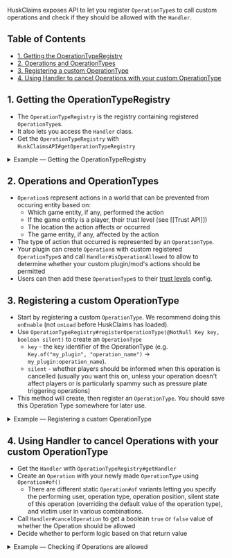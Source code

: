 HuskClaims exposes API to let you register `OperationType`s to call custom operations and check if they should be allowed with the `Handler`.

## Table of Contents
* [1. Getting the OperationTypeRegistry](#1-getting-the-operationtyperegistry)
* [2. Operations and OperationTypes](#2-operations-and-operationtypes)
* [3. Registering a custom OperationType](#3-registering-a-custom-operationtype)
* [4. Using Handler to cancel Operations with your custom OperationType](#4-using-handler-to-cancel-operations-with-your-custom-operationtype)

## 1. Getting the OperationTypeRegistry
* The `OperationTypeRegistry` is the registry containing registered `OperationType`s.
* It also lets you access the `Handler` class.
* Get the `OperationTypeRegistry` with `HuskClaimsAPI#getOperationTypeRegistry`

<details>
<summary>Example &mdash; Getting the OperationTypeRegistry</summary>

```java
void getRegistry() {
    final OperationTypeRegistry reg = huskClaims.getOperationTypeRegistry();
}
```
</details>

## 2. Operations and OperationTypes
* `Operation`s represent actions in a world that can be prevented from occuring entity based on:
  * Which game entity, if any, performed the action
  * If the game entity is a player, their trust level (see [[Trust API]])
  * The location the action affects or occurred
  * The game entity, if any, affected by the action
* The type of action that occurred is represented by an `OperationType`.
* Your plugin can create `Operation`s with custom registered `OperationType`s and call `Handler#isOperationAllowed` to allow to determine whether your custom plugin/mod's actions should be permitted 
* Users can then add these `OperationType`s to their [trust levels](Trust) config.

## 3. Registering a custom OperationType
* Start by registering a custom `OperationType`. We recommend doing this `onEnable` (not `onLoad` before HuskClaims has loaded).
* Use `OperationTypeRegistry#registerOperationType(@NotNull Key key, boolean silent)` to create an `OperationType`
  * `key` - the key identifier of the OperationType (e.g. `Key.of("my_plugin", "operation_name")` -> `my_plugin:operation_name`).
  * `silent` - whether players should be informed when this operation is cancelled (usually you want this on, unless your operation doesn't affect players or is particularly spammy such as pressure plate triggering operations)
* This method will create, then register an `OperationType`. You should save this Operation Type somewhere for later use.

<details>
<summary>Example &mdash; Registering a custom OperationType</summary>

```java
private final OperationType releaseMonOpType;

void getRegistry() {
    final OperationTypeRegistry reg = huskClaims.getOperationTypeRegistry();
    releaseMonOpType = reg.createOperationType(Key.of("mons_mod", "release_mon"));
    reg.registerOperationType(releaseMonOpType);
}
```
</details>

## 4. Using Handler to cancel Operations with your custom OperationType
* Get the `Handler` with `OperationTypeRegistry#getHandler`
* Create an `Operation` with your newly made `OperationType` using `Operation#of()`
  * There are different static `Operation#of` variants letting you specify the performing user, operation type, operation position, silent state of this operation (overriding the default value of the operation type), and victim user in various combinations.
* Call `Handler#cancelOperation` to get a boolean `true` or `false` value of whether the Operation should be allowed
* Decide whether to perform logic based on that return value

<details>
<summary>Example &mdash; Checking if Operations are allowed</summary>

```java
private final OperationType releaseMonOpType;

void onMonReleased(Player bukkitPlayer, Location releasedAt) {
  final OperationTypeRegistry reg = huskClaims.getOperationTypeRegistry();
  final boolean cancelled = reg.getHandler().cancelOperation(Operation.of(
        huskClaims.getPlayer(bukkitPlayer), // OnlineUser implements OperationUser
        releaseMonOpType,
        huskClaims.getPosition(releasedAt) // Position implements OperationPosition
    ));
    if (cancelled) {
        // Don't continue with the action
        return;
    }
    // Logic would continue if the operation wasn't cancelled...
}
```
</details>